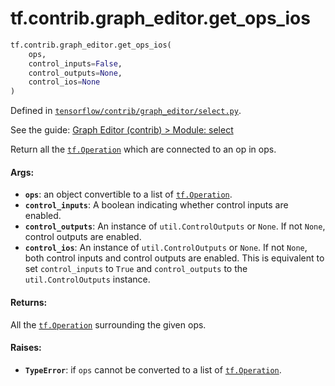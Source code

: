 <div itemscope itemtype="http://developers.google.com/ReferenceObject">
<meta itemprop="name" content="tf.contrib.graph_editor.get_ops_ios" />
<meta itemprop="path" content="Stable" />
</div>

# tf.contrib.graph_editor.get_ops_ios

``` python
tf.contrib.graph_editor.get_ops_ios(
    ops,
    control_inputs=False,
    control_outputs=None,
    control_ios=None
)
```



Defined in [`tensorflow/contrib/graph_editor/select.py`](https://www.tensorflow.org/code/tensorflow/contrib/graph_editor/select.py).

See the guide: [Graph Editor (contrib) > Module: select](../../../../../api_guides/python/contrib.graph_editor.md#Module_select)

Return all the <a href="../../../tf/Operation.md"><code>tf.Operation</code></a> which are connected to an op in ops.

#### Args:

* <b>`ops`</b>: an object convertible to a list of <a href="../../../tf/Operation.md"><code>tf.Operation</code></a>.
* <b>`control_inputs`</b>: A boolean indicating whether control inputs are enabled.
* <b>`control_outputs`</b>: An instance of `util.ControlOutputs` or `None`. If not
    `None`, control outputs are enabled.
* <b>`control_ios`</b>:  An instance of `util.ControlOutputs` or `None`. If not `None`,
    both control inputs and control outputs are enabled. This is equivalent to
    set `control_inputs` to `True` and `control_outputs` to the
    `util.ControlOutputs` instance.

#### Returns:

All the <a href="../../../tf/Operation.md"><code>tf.Operation</code></a> surrounding the given ops.

#### Raises:

* <b>`TypeError`</b>: if `ops` cannot be converted to a list of <a href="../../../tf/Operation.md"><code>tf.Operation</code></a>.